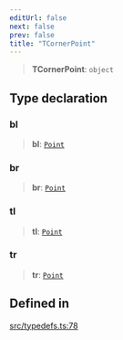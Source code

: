 ```yaml
---
editUrl: false
next: false
prev: false
title: "TCornerPoint"
---
```


> **TCornerPoint**: `object`

## Type declaration

### bl

> **bl**: [`Point`](/api/classes/point/)

### br

> **br**: [`Point`](/api/classes/point/)

### tl

> **tl**: [`Point`](/api/classes/point/)

### tr

> **tr**: [`Point`](/api/classes/point/)

## Defined in

[src/typedefs.ts:78](https://github.com/fabricjs/fabric.js/blob/v6.0.0-rc4/src/typedefs.ts#L78)
